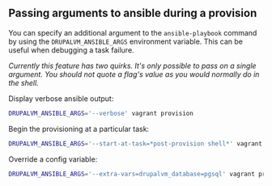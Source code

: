 ## Passing arguments to ansible during a provision

You can specify an additional argument to the `ansible-playbook` command by using the `DRUPALVM_ANSIBLE_ARGS` environment variable. This can be useful when debugging a task failure.

_Currently this feature has two quirks. It's only possible to pass on a single argument. You should not quote a flag's value as you would normally do in the shell._

Display verbose ansible output:

```sh
DRUPALVM_ANSIBLE_ARGS='--verbose' vagrant provision
```

Begin the provisioning at a particular task:

```sh
DRUPALVM_ANSIBLE_ARGS='--start-at-task=*post-provision shell*' vagrant provision
```

Override a config variable:

```sh
DRUPALVM_ANSIBLE_ARGS='--extra-vars=drupalvm_database=pgsql' vagrant provision
```
